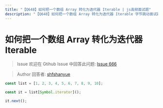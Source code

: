 ```yaml
---
title: "【Q648】如何把一个数组 Array 转化为迭代器 Iterable | js高频面试题"
description: "【Q648】如何把一个数组 Array 转化为迭代器 Iterable 字节跳动面试题、阿里腾讯面试题、美团小米面试题。"
---
```


# 如何把一个数组 Array 转化为迭代器 Iterable

> Issue
> 欢迎在 Gtihub Issue 中回答此问题: [Issue 666](https://github.com/shfshanyue/Daily-Question/issues/666)

> Author
> 回答者: [shfshanyue](https://github.com/shfshanyue)

```js
const list = [1, 2, 3, 4, 5, 6, 7, 8, 9, 10];

const it = list[Symbol.iterator]();

it.next();
```
